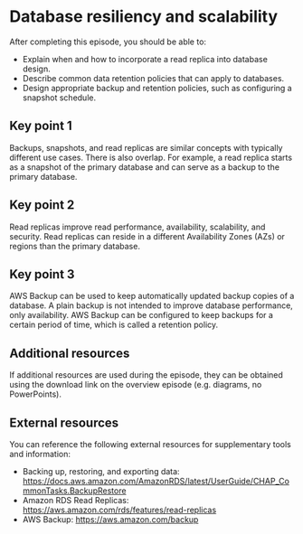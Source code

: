 # Database resiliency and scalability

After completing this episode, you should be able to:

+ Explain when and how to incorporate a read replica into database design.
+ Describe common data retention policies that can apply to databases.
+ Design appropriate backup and retention policies, such as configuring a snapshot schedule.

## Key point 1

Backups, snapshots, and read replicas are similar concepts with typically different use cases. There is also overlap. For example, a read replica starts as a snapshot of the primary database and can serve as a backup to the primary database.

## Key point 2

Read replicas improve read performance, availability, scalability, and security. Read replicas can reside in a different Availability Zones (AZs) or regions than the primary database.

## Key point 3

AWS Backup can be used to keep automatically updated backup copies of a database. A plain backup is not intended to improve database performance, only availability. AWS Backup can be configured to keep backups for a certain period of time, which is called a retention policy.

## Additional resources

If additional resources are used during the episode, they can be obtained using the download link on the overview episode (e.g. diagrams, no PowerPoints).

## External resources

You can reference the following external resources for supplementary tools and information:

+ Backing up, restoring, and exporting data: <https://docs.aws.amazon.com/AmazonRDS/latest/UserGuide/CHAP_CommonTasks.BackupRestore>
+ Amazon RDS Read Replicas: <https://aws.amazon.com/rds/features/read-replicas>
+ AWS Backup: <https://aws.amazon.com/backup>
